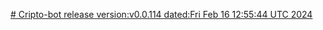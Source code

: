 
[# Cripto-bot release version:v0.0.114 dated:Fri Feb 16 12:55:44 UTC 2024](https://github.com/terra-rebirth/crypto-bot/releases/tag/v0.0.114)

